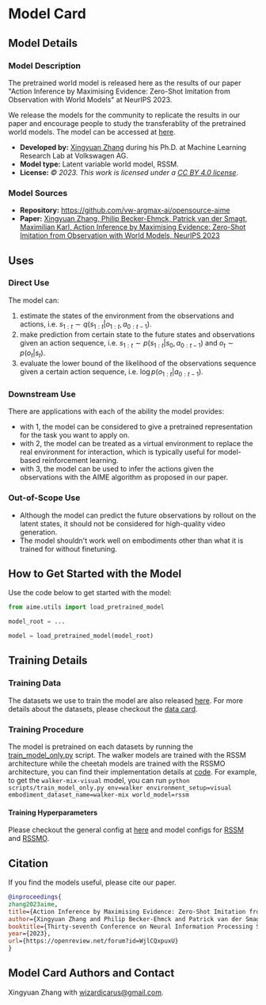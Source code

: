 
# Model Card

## Model Details

### Model Description

<!-- Provide a longer summary of what this model is. -->

The pretrained world model is released here as the results of our paper "Action Inference by Maximising Evidence: Zero-Shot Imitation from Observation with World Models" at NeurIPS 2023. 

We release the models for the community to replicate the results in our paper and encourage people to study the transferablity of the pretrained world models.
The model can be accessed at [here](https://github.com/argmax-ai/aime/releases/latest).

- **Developed by:** [Xingyuan Zhang](https://icaruswizard.github.io/) during his Ph.D. at Machine Learning Research Lab at Volkswagen AG.
- **Model type:** Latent variable world model, RSSM.
- **License:** _© 2023. This work is licensed under a [_CC BY 4.0 license_](https://creativecommons.org/licenses/by/4.0/)_.

### Model Sources

<!-- Provide the basic links for the model. -->

- **Repository:** https://github.com/vw-argmax-ai/opensource-aime
- **Paper:** [Xingyuan Zhang, Philip Becker-Ehmck, Patrick van der Smagt, Maximilian Karl, Action Inference by Maximising Evidence: Zero-Shot Imitation from Observation with World Models, NeurIPS 2023](https://openreview.net/forum?id=WjlCQxpuxU)

## Uses

<!-- Address questions around how the model is intended to be used, including the foreseeable users of the model and those affected by the model. -->

### Direct Use

<!-- This section is for the model use without fine-tuning or plugging into a larger ecosystem/app. -->

The model can:

1. estimate the states of the environment from the observations and actions, i.e. $s_{1:t} \sim q(s_{1:t} | o_{1:t}, a_{0:t-1})$.
2. make prediction from certain state to the future states and observations given an action sequence, i.e. $s_{1:t} \sim p(s_{1:t} | s_0, a_{0:t-1})$ and $o_t \sim p(o_t | s_t)$.
3. evaluate the lower bound of the likelihood of the observations sequence given a certain action sequence, i.e. $\log p(o_{1:t} | a_{0:t-1})$.

### Downstream Use

<!-- This section is for the model use when fine-tuned for a task, or when plugged into a larger ecosystem/app -->

There are applications with each of the ability the model provides:

- with 1, the model can be considered to give a pretrained representation for the task you want to apply on.
- with 2, the model can be treated as a virtual environment to replace the real environment for interaction, which is typically useful for model-based reinforcement learning.
- with 3, the model can be used to infer the actions given the observations with the AIME algorithm as proposed in our paper.

### Out-of-Scope Use

<!-- This section addresses misuse, malicious use, and uses that the model will not work well for. -->

- Although the model can predict the future observations by rollout on the latent states, it should not be considered for high-quality video generation.
- The model shouldn't work well on embodiments other than what it is trained for without finetuning. 

## How to Get Started with the Model

Use the code below to get started with the model:

```python
from aime.utils import load_pretrained_model

model_root = ... 

model = load_pretrained_model(model_root)
```

## Training Details

### Training Data

<!-- This should link to a Data Card, perhaps with a short stub of information on what the training data is all about as well as documentation related to data pre-processing or additional filtering. -->

The datasets we use to train the model are also released [here](https://github.com/argmax-ai/aime/releases/latest). For more details about the datasets, please checkout the [data card](../datasets/readme.md).

### Training Procedure 

<!-- This relates heavily to the Technical Specifications. Content here should link to that section when it is relevant to the training procedure. -->

The model is pretrained on each datasets by running the [train_model_only.py](../scripts/train_model_only.py) script. 
The walker models are trained with the RSSM architecture while the cheetah models are trained with the RSSMO architecture, you can find their implementation details at [code](../aime/models/ssm.py).
For example, to get the `walker-mix-visual` model, you can run `python scripts/train_model_only.py env=walker environment_setup=visual embodiment_dataset_name=walker-mix world_model=rssm`

#### Training Hyperparameters

Please checkout the general config at [here](../aime/configs/model-only.yaml) and model configs for [RSSM](../aime/configs/world_model/rssm.yaml) and [RSSMO](../aime/configs/world_model/rssmo.yaml).

## Citation

<!-- If there is a paper or blog post introducing the model, Bibtex information for that should go in this section. -->

If you find the models useful, please cite our paper.

```BibTeX
@inproceedings{
zhang2023aime,
title={Action Inference by Maximising Evidence: Zero-Shot Imitation from Observation with World Models},
author={Xingyuan Zhang and Philip Becker-Ehmck and Patrick van der Smagt and Maximilian Karl},
booktitle={Thirty-seventh Conference on Neural Information Processing Systems},
year={2023},
url={https://openreview.net/forum?id=WjlCQxpuxU}
}
```

## Model Card Authors and Contact

Xingyuan Zhang with wizardicarus@gmail.com.